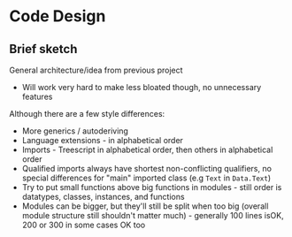 # Code Design

## Brief sketch

General architecture/idea from previous project

- Will work very hard to make less bloated though, no unnecessary features

Although there are a few style differences:

- More generics / autoderiving
- Language extensions - in alphabetical order
- Imports - Treescript in alphabetical order, then others in alphabetical order
- Qualified imports always have shortest non-conflicting qualifiers, no special differences for "main" imported class (e.g `Text` in `Data.Text`)
- Try to put small functions above big functions in modules - still order is datatypes, classes, instances, and functions
- Modules can be bigger, but they'll still be split when too big (overall module structure still shouldn't matter much) - generally 100 lines isOK, 200 or 300 in some cases OK too
